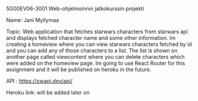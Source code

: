 5G00EV06-3001 Web-ohjelmoinnin jatkokurssin projekti

Name: Jani Myllymaa

Topic: Web application that fetches starwars characters from starwars api and displays fetched character
name and some other information. Im creating a homeview where you can view starwars 
characters fetched by id and you can add any of those characters to a list. The list is shown on another page called viewcontent where you can delete characters which were added on
the homeview page.
Im going to use React Router for this assignment and it will be published on heroku in the future.

API : https://swapi.dev/api/


Heroku link: will be added later on  